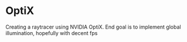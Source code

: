# OptiX
Creating a raytracer using NVIDIA OptiX.  End goal is to implement global illumination, hopefully with decent fps
